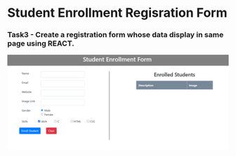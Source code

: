 # Student Enrollment Regisration Form
### Task3 - Create a registration form whose data display in same page using REACT.

![Alt text](https://github.com/harshitjai/LGMVIP-Web/blob/main/Task%202%20-%20Registration%20Form/Screenshot%20(4).png)
